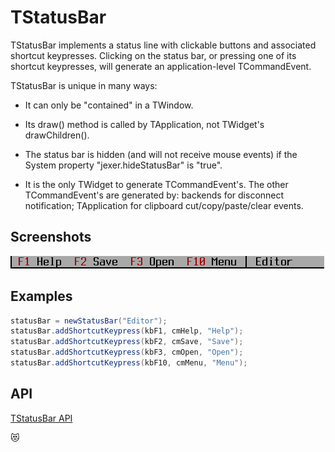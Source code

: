 TStatusBar
==========

TStatusBar implements a status line with clickable buttons and
associated shortcut keypresses.  Clicking on the status bar, or
pressing one of its shortcut keypresses, will generate an
application-level TCommandEvent.

TStatusBar is unique in many ways:

* It can only be "contained" in a TWindow.

* Its draw() method is called by TApplication, not TWidget's
  drawChildren().

* The status bar is hidden (and will not receive mouse events) if the
  System property "jexer.hideStatusBar" is "true".

* It is the only TWidget to generate TCommandEvent's.  The other
  TCommandEvent's are generated by: backends for disconnect
  notification; TApplication for clipboard cut/copy/paste/clear
  events.

Screenshots
-----------

![statusbar_1](uploads/5a556653f50f40fd64b0a2e66d38952f/statusbar_1.png)

Examples
--------

```Java
statusBar = newStatusBar("Editor");
statusBar.addShortcutKeypress(kbF1, cmHelp, "Help");
statusBar.addShortcutKeypress(kbF2, cmSave, "Save");
statusBar.addShortcutKeypress(kbF3, cmOpen, "Open");
statusBar.addShortcutKeypress(kbF10, cmMenu, "Menu");
```

API
---

[TStatusBar API](https://jexer.sourceforge.io/apidocs/api/jexer/TStatusBar.html)

😻